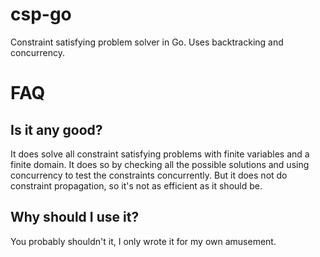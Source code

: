 csp-go
======

Constraint satisfying problem solver in Go. Uses backtracking and concurrency.

FAQ
===

Is it any good?
----------------

It does solve all constraint satisfying problems with finite variables and a finite domain. It does so by checking all the possible solutions and using concurrency to test the constraints concurrently.
But it does not do constraint propagation, so it's not as efficient as it should be.

Why should I use it?
---------------------

You probably shouldn't it, I only wrote it for my own amusement.
